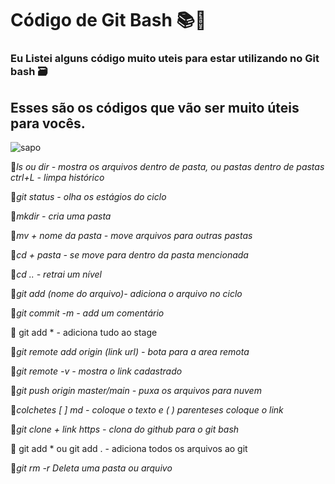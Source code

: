 #  Código de Git Bash :books::green_book:

### Eu Listei alguns código muito uteis para estar utilizando no Git bash :card_file_box:

## Esses são os códigos que vão ser muito úteis para vocês. 





![sapo](https://camo.githubusercontent.com/d2e7039aa55bfe9ff24948dc323bfd9e3157e7df3d36d30db3c4dd341cbc3f72/68747470733a2f2f692e696d6775722e636f6d2f736e59493358582e676966)



:small_red_triangle:*ls ou dir - mostra os arquivos dentro de pasta, ou pastas dentro de pastas ctrl+L - limpa histórico*

:small_red_triangle:*git status - olha os estágios do ciclo*

:small_red_triangle:*mkdir - cria uma pasta*

:small_red_triangle:*mv + nome da pasta - move arquivos para outras pastas*

:small_red_triangle:*cd + pasta - se move para dentro da pasta mencionada*

:small_red_triangle:*cd .. - retrai um nível*

:small_red_triangle:*git add (nome do arquivo)- adiciona o arquivo no ciclo*

:small_red_triangle:*git commit -m - add um comentário* 

:small_red_triangle: git add * - adiciona tudo ao stage

:small_red_triangle:*git remote add origin (link url) - bota para a area remota* 

:small_red_triangle:*git remote -v - mostra o link cadastrado*

:small_red_triangle:*git push origin master/main - puxa os arquivos para nuvem*

:small_red_triangle:*colchetes [ ] md - coloque o texto e ( ) parenteses coloque o link*

:small_red_triangle:*git clone + link https - clona do github para o git bash*

:small_red_triangle: git add * ou git add . - adiciona todos os arquivos ao git

:small_red_triangle:*git rm -r Deleta uma pasta ou arquivo*



